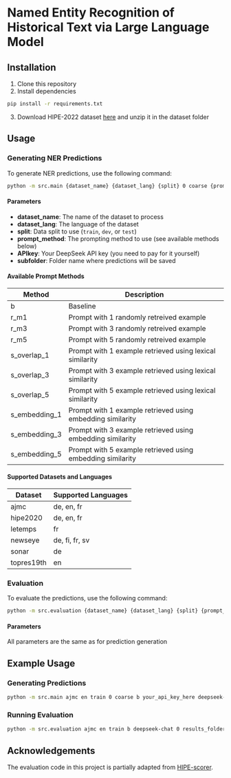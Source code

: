 # Named Entity Recognition of Historical Text via Large Language Model


## Installation

1. Clone this repository
2. Install dependencies
```bash
pip install -r requirements.txt
```
3. Download HIPE-2022 dataset [here](https://github.com/hipe-eval/HIPE-2022-data) and unzip it in the dataset folder

## Usage

### Generating NER Predictions

To generate NER predictions, use the following command:

```bash
python -m src.main {dataset_name} {dataset_lang} {split} 0 coarse {prompt_method} {APIkey} deepseek-chat {subfolder}
```

#### Parameters

- **dataset_name**: The name of the dataset to process
- **dataset_lang**: The language of the dataset
- **split**: Data split to use (`train`, `dev`, or `test`)
- **prompt_method**: The prompting method to use (see available methods below)
- **APIkey**: Your DeepSeek API key (you need to pay for it yourself)
- **subfolder**: Folder name where predictions will be saved

#### Available Prompt Methods

| Method | Description                                                |
|--------|------------------------------------------------------------|
| b | Baseline                                                   |
| r_m1 | Prompt with 1 randomly retreived example                   |
| r_m3 | Prompt with 3 randomly retreived example                   |
| r_m5 | Prompt with 5 randomly retreived example                   |
| s_overlap_1 | Prompt with 1 example retrieved using lexical similarity   |
| s_overlap_3 | Prompt with 3 example retrieved using lexical similarity   |
| s_overlap_5 | Prompt with 5 example retrieved using lexical similarity   |
| s_embedding_1 | Prompt with 1 example retrieved using embedding similarity |
| s_embedding_3 | Prompt with 3 example retrieved using embedding similarity |
| s_embedding_5 | Prompt with 5 example retrieved using embedding similarity |

#### Supported Datasets and Languages

| Dataset | Supported Languages |
|---------|-------------------|
| ajmc | de, en, fr |
| hipe2020 | de, en, fr |
| letemps | fr |
| newseye | de, fi, fr, sv |
| sonar | de |
| topres19th | en |

### Evaluation

To evaluate the predictions, use the following command:

```bash
python -m src.evaluation {dataset_name} {dataset_lang} {split} {prompt_method} deepseek-chat 0 {subfolder} nerc_coarse
```

#### Parameters

All parameters are the same as for prediction generation

## Example Usage

### Generating Predictions
```bash
python -m src.main ajmc en train 0 coarse b your_api_key_here deepseek-chat results_folder
```

### Running Evaluation
```bash
python -m src.evaluation ajmc en train b deepseek-chat 0 results_folder nerc_coarse
```
## Acknowledgements
The evaluation code in this project is partially adapted from [HIPE-scorer](https://github.com/hipe-eval/HIPE-scorer).
